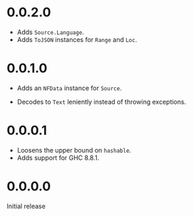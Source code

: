 # 0.0.2.0

- Adds `Source.Language`.
- Adds `ToJSON` instances for `Range` and `Loc`.

# 0.0.1.0

- Adds an `NFData` instance for `Source`.

- Decodes to `Text` leniently instead of throwing exceptions.


# 0.0.0.1

- Loosens the upper bound on `hashable`.
- Adds support for GHC 8.8.1.


# 0.0.0.0

Initial release
